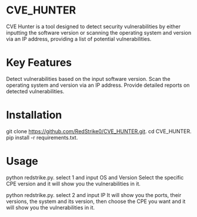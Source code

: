 # CVE_HUNTER

CVE Hunter is a tool designed to detect security vulnerabilities by either inputting the software version or scanning the operating system and version via an IP address, providing a list of potential vulnerabilities.

# Key Features
Detect vulnerabilities based on the input software version.
Scan the operating system and version via an IP address.
Provide detailed reports on detected vulnerabilities.

# Installation
git clone https://github.com/RedStrike0/CVE_HUNTER.git.
cd CVE_HUNTER.
pip install -r requirements.txt.

# Usage
python redstrike.py.
select 1 and input OS and Version
Select the specific CPE version and it will show you the vulnerabilities in it.

python redstrike.py.
select 2 and input IP 
It will show you the ports, their versions, the system and its version, then choose the CPE you want and it will show you the vulnerabilities in it.
